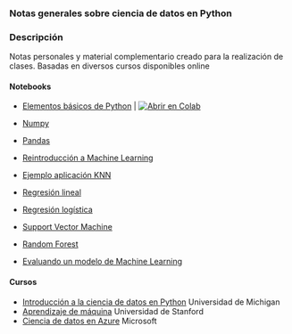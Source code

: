 ### Notas generales sobre ciencia de datos en Python

### Descripción

Notas personales y material complementario creado para la realización de clases. Basadas en diversos cursos disponibles online


#### Notebooks
- [Elementos básicos de Python](https://github.com/krystofff/data-science/blob/master/Intro%20Python.ipynb) | [![Abrir en Colab](https://colab.research.google.com/assets/colab-badge.svg)](https://colab.research.google.com/drive/1PcjcS7RBJqLfGWUe8d3pZGMBzgs6v45r)

- [Numpy](https://github.com/krystofff/data-science/blob/master/Numpy.ipynb)
- [Pandas](https://github.com/krystofff/data-science/blob/master/Pandas.ipynb)
- [Reintroducción a Machine Learning](https://github.com/krystofff/data-science/blob/master/Machine_learning_y_actividad_4.ipynb)
- [Ejemplo aplicación KNN](https://github.com/krystofff/data-science/blob/master/Machine_Learning_Actividad_guiada_nro_4_Parte_2.ipynb)
- [Regresión lineal](https://github.com/krystofff/data-science/blob/master/actividad_5_regresion_lineal.ipynb)
- [Regresión logística](https://github.com/krystofff/data-science/blob/master/logistic_regression_teorico.ipynb)
- [Support Vector Machine](https://github.com/krystofff/data-science/blob/master/Intro_SVM.ipynb)
- [Random Forest](https://github.com/krystofff/data-science/blob/master/random_forest.ipynb)
- [Evaluando un modelo de Machine Learning](https://github.com/krystofff/data-science/blob/master/evaluacion_de_modelos.ipynb)




#### Cursos
- [Introducción a la ciencia de datos en Python](https://www.coursera.org/learn/python-data-analysis) Universidad de Michigan
- [Aprendizaje de máquina](https://www.coursera.org/learn/machine-learning) Universidad de Stanford
- [Ciencia de datos en Azure](https://docs.microsoft.com/en-us/learn/certifications/azure-data-scientist) Microsoft
